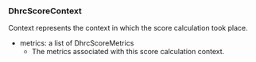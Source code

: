 ### DhrcScoreContext
Context represents the context in which the score calculation took place.

- metrics: a list of DhrcScoreMetrics
  - The metrics associated with this score calculation context.
